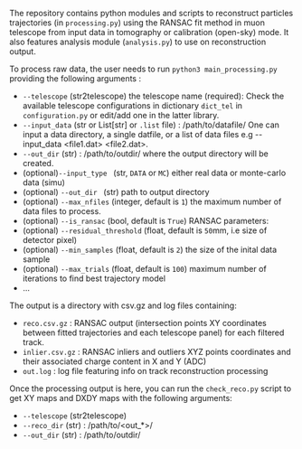 The repository contains python modules and scripts to reconstruct particles trajectories  (in ```processing.py```) using the RANSAC fit method in muon telescope from input data in tomography or calibration (open-sky) mode. It also features analysis module (```analysis.py```) to use on reconstruction output.

To process raw data, the user needs to run ```python3 main_processing.py``` providing the following arguments : 
- ```--telescope``` (str2telescope) the telescope name (required): Check the available telescope configurations in  dictionary ```dict_tel``` in ```configuration.py``` or edit/add one in the latter library.
- ```--input_data``` (str or List[str] or ```.list``` file) :  /path/to/datafile/  One can input a data directory, a single datfile, or a list of data files e.g --input_data <file1.dat> <file2.dat>.
- ```--out_dir``` (str) : /path/to/outdir/ where the output directory will be created.
- (optional)```--input_type ``` (str, ```DATA``` or ```MC```) either real data or monte-carlo data (simu)
- (optional) ```--out_dir ``` (str) path to output directory
- (optional) ```--max_nfiles```  (integer, default is ```1```) the maximum number of data files to process.
- (optional) ```--is_ransac```  (bool, default is ```True```)
RANSAC parameters:
- (optional) ```--residual_threshold```  (float, default is ```50```mm, i.e size of detector pixel)
- (optional) ```--min_samples```  (float, default is ```2```) the size of the inital data sample 
- (optional) ```--max_trials```  (float, default is ```100```) maximum number of iterations to find best trajectory model
- ...

The output is a directory with csv.gz and log files containing: 
- ```reco.csv.gz``` : RANSAC output (intersection points XY coordinates between fitted trajectories and each telescope panel) for each filtered track.
- ```inlier.csv.gz``` : RANSAC inliers and outliers XYZ points  coordinates and their associated charge content in X and Y (ADC)
- ```out.log``` : log file featuring info on track reconstruction processing

Once the processing output is here, you can run the ```check_reco.py``` script to get XY maps and DXDY maps with the following arguments:
- ```--telescope``` (str2telescope)
- ```--reco_dir``` (str) : /path/to/<out_*>/
- ```--out_dir``` (str) : /path/to/outdir/


